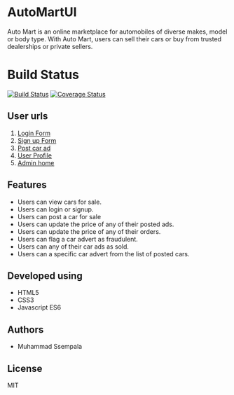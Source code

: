 # AutoMartUI
Auto Mart is an online marketplace for automobiles of diverse makes, model or body type. With Auto Mart, users can sell their cars or buy from trusted dealerships or private sellers.

# Build Status
[![Build Status](https://travis-ci.org/sempsmahad/AutoMartUI.svg?branch=master)](https://travis-ci.org/sempsmahad/AutoMartUI)
[![Coverage Status](https://coveralls.io/repos/github/sempsmahad/AutoMartUI/badge.svg?branch=master)](https://coveralls.io/github/sempsmahad/AutoMartUI?branch=master)

## User urls

   1. [Login Form](https://sempsmahad.github.io/AutoMartUI/UI/signIn.html)
   2. [Sign up Form](https://sempsmahad.github.io/AutoMartUI/UI/signUp.html)
   3. [Post car ad](https://sempsmahad.github.io/AutoMartUI/UI/sell.html)
   4. [User Profile](https://sempsmahad.github.io/AutoMartUI/UI/profile.html)  
   5. [Admin home ](https://sempsmahad.github.io/AutoMartUI/UI/admin.html)

## Features
 - Users can view cars for sale.
 - Users can login or signup.
 - Users can post a car for sale
 - Users can update the price of any of their posted ads.
 - Users can update the price of any of their orders.
 - Users can flag a car advert as fraudulent.
 - Users can any of their car ads as sold.
 - Users can a specific car advert from the list of posted cars.


## Developed using

 - HTML5
 - CSS3
 - Javascript ES6

## Authors
 - Muhammad Ssempala

## License
  MIT